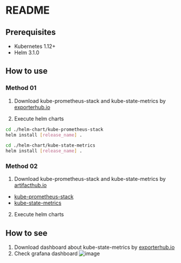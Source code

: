 # README

## Prerequisites

- Kubernetes 1.12+
- Helm 3.1.0

## How to use

### Method 01

1. Download kube-prometheus-stack and kube-state-metrics by [exporterhub.io](http://exporterhub.io/)

2. Execute helm charts

```bash
cd ./helm-chart/kube-prometheus-stack
helm install [release_name] .
```

```bash
cd ./helm-chart/kube-state-metrics
helm install [release_name] .
```

### Method 02

1. Download kube-prometheus-stack and kube-state-metrics
   by [artifacthub.io](https://artifacthub.io/)

- [kube-prometheus-stack](https://artifacthub.io/packages/helm/prometheus-community/kube-prometheus-stack)
- [kube-state-metrics](https://artifacthub.io/packages/helm/bitnami/kube-state-metrics)

2. Execute helm charts

## How to see

1. Download dashboard about kube-state-metrics by [exporterhub.io](http://exporterhub.io/)
2. Check grafana dashboard
![image](https://user-images.githubusercontent.com/52230415/136691956-3fe755a5-fd8a-4d6f-ab83-a359ac1b7581.png)

